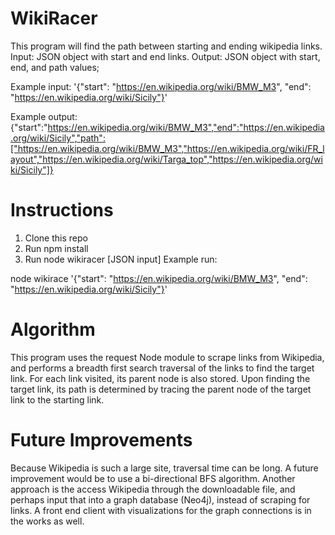 # WikiRacer
This program will find the path between starting and ending wikipedia links.
Input: JSON object with start and end links.
Output: JSON object with start, end, and path values;

Example input: '{"start": "https://en.wikipedia.org/wiki/BMW_M3", "end": "https://en.wikipedia.org/wiki/Sicily"}'

Example output: {"start":"https://en.wikipedia.org/wiki/BMW_M3","end":"https://en.wikipedia.org/wiki/Sicily","path":["https://en.wikipedia.org/wiki/BMW_M3","https://en.wikipedia.org/wiki/FR_layout","https://en.wikipedia.org/wiki/Targa_top","https://en.wikipedia.org/wiki/Sicily"]}

# Instructions

1.  Clone this repo
2.  Run npm install
3.  Run node wikiracer [JSON input]
Example run:  

node wikirace '{"start": "https://en.wikipedia.org/wiki/BMW_M3", "end": "https://en.wikipedia.org/wiki/Sicily"}'

# Algorithm
This program uses the request Node module to scrape links from Wikipedia, and performs a breadth first search traversal of the links to find the target link.  For each link visited, its parent node is also stored.  Upon finding the target link, its path is determined by tracing the parent node of the target link to the starting link.

# Future Improvements
Because Wikipedia is such a large site, traversal time can be long.  A future improvement would be to use a bi-directional BFS algorithm.  Another approach is the access Wikipedia through the downloadable file, and perhaps input that into a graph database (Neo4j), instead of scraping for links.  A front end client with visualizations for the graph connections is in the works as well.    


